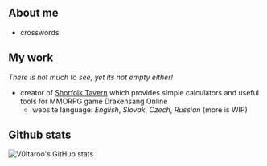 ## About me

- crosswords

## My work
_There is not much to see, yet its not empty either!_

- creator of [Shorfolk Tavern](https://dso-tavern.eu/home) which provides simple calculators and useful tools for MMORPG game Drakensang Online 
  - website language: _English_, _Slovak_, _Czech_, _Russian_ (more is WIP) 
 
<!-- [![Anurag's GitHub stats](https://github-readme-stats.vercel.app/api?username=Voltaroo)](https://github.com/anuraghazra/github-readme-stats) -->

## Github stats

![V0ltaroo's GitHub stats](https://github-readme-stats.vercel.app/api?username=Voltaroo&count_private=true&theme=dark&show_icons=true)

 
<!--
**Voltaroo/Voltaroo** is a ✨ _special_ ✨ repository because its `README.md` (this file) appears on your GitHub profile.

Here are some ideas to get you started:

- 🔭 I’m currently working on ...
- 🌱 I’m currently learning ...
- 👯 I’m looking to collaborate on ...
- 🤔 I’m looking for help with ...
- 💬 Ask me about ...
- 📫 How to reach me: ...
- 😄 Pronouns: ...
- ⚡ Fun fact: ...
-->
